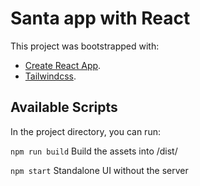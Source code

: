 # Santa app with React

This project was bootstrapped with:
 - [Create React App](https://github.com/facebook/create-react-app).
 - [Tailwindcss](https://github.com/tailwindlabs/tailwindcss).

## Available Scripts
In the project directory, you can run:

```npm run build```
Build the assets into /dist/

```npm start```
Standalone UI without the server



